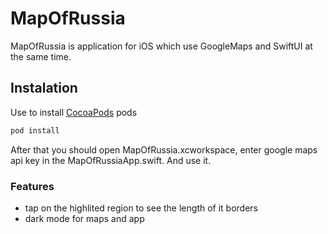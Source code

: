 # MapOfRussia

MapOfRussia is application for iOS which use GoogleMaps and SwiftUI at the same time.

## Instalation

Use to install [CocoaPods](https://guides.cocoapods.org/using/getting-started.html) pods

```bash
pod install
```

After that you should open MapOfRussia.xcworkspace, enter google maps api key in the MapOfRussiaApp.swift. And use it.


### Features

- tap on the highlited region to see the length of it borders
- dark mode for maps and app
